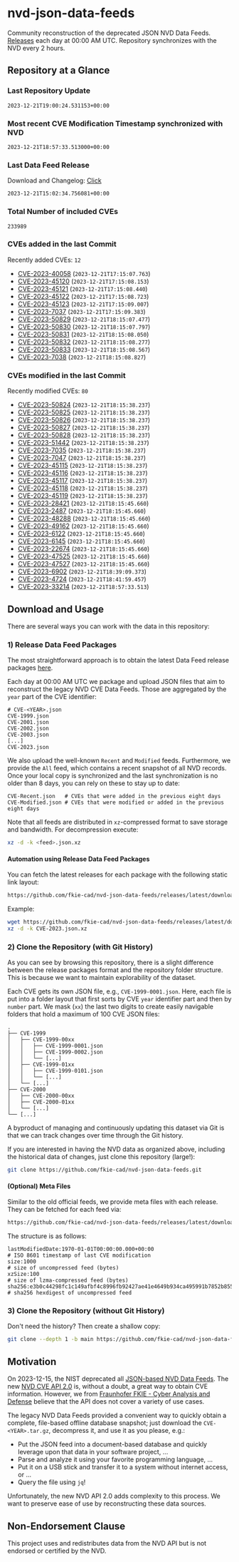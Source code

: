 # nvd-json-data-feeds

Community reconstruction of the deprecated JSON NVD Data Feeds. 
[Releases](https://github.com/fkie-cad/nvd-json-data-feeds/releases/latest) each day at 00:00 AM UTC.
Repository synchronizes with the NVD every 2 hours.

## Repository at a Glance

### Last Repository Update

```plain
2023-12-21T19:00:24.531153+00:00
```

### Most recent CVE Modification Timestamp synchronized with NVD

```plain
2023-12-21T18:57:33.513000+00:00
```

### Last Data Feed Release

Download and Changelog: [Click](https://github.com/fkie-cad/nvd-json-data-feeds/releases/latest)

```plain
2023-12-21T15:02:34.756081+00:00
```

### Total Number of included CVEs

```plain
233989
```

### CVEs added in the last Commit

Recently added CVEs: `12`

* [CVE-2023-40058](CVE-2023/CVE-2023-400xx/CVE-2023-40058.json) (`2023-12-21T17:15:07.763`)
* [CVE-2023-45120](CVE-2023/CVE-2023-451xx/CVE-2023-45120.json) (`2023-12-21T17:15:08.153`)
* [CVE-2023-45121](CVE-2023/CVE-2023-451xx/CVE-2023-45121.json) (`2023-12-21T17:15:08.440`)
* [CVE-2023-45122](CVE-2023/CVE-2023-451xx/CVE-2023-45122.json) (`2023-12-21T17:15:08.723`)
* [CVE-2023-45123](CVE-2023/CVE-2023-451xx/CVE-2023-45123.json) (`2023-12-21T17:15:09.007`)
* [CVE-2023-7037](CVE-2023/CVE-2023-70xx/CVE-2023-7037.json) (`2023-12-21T17:15:09.383`)
* [CVE-2023-50829](CVE-2023/CVE-2023-508xx/CVE-2023-50829.json) (`2023-12-21T18:15:07.477`)
* [CVE-2023-50830](CVE-2023/CVE-2023-508xx/CVE-2023-50830.json) (`2023-12-21T18:15:07.797`)
* [CVE-2023-50831](CVE-2023/CVE-2023-508xx/CVE-2023-50831.json) (`2023-12-21T18:15:08.050`)
* [CVE-2023-50832](CVE-2023/CVE-2023-508xx/CVE-2023-50832.json) (`2023-12-21T18:15:08.277`)
* [CVE-2023-50833](CVE-2023/CVE-2023-508xx/CVE-2023-50833.json) (`2023-12-21T18:15:08.567`)
* [CVE-2023-7038](CVE-2023/CVE-2023-70xx/CVE-2023-7038.json) (`2023-12-21T18:15:08.827`)


### CVEs modified in the last Commit

Recently modified CVEs: `80`

* [CVE-2023-50824](CVE-2023/CVE-2023-508xx/CVE-2023-50824.json) (`2023-12-21T18:15:38.237`)
* [CVE-2023-50825](CVE-2023/CVE-2023-508xx/CVE-2023-50825.json) (`2023-12-21T18:15:38.237`)
* [CVE-2023-50826](CVE-2023/CVE-2023-508xx/CVE-2023-50826.json) (`2023-12-21T18:15:38.237`)
* [CVE-2023-50827](CVE-2023/CVE-2023-508xx/CVE-2023-50827.json) (`2023-12-21T18:15:38.237`)
* [CVE-2023-50828](CVE-2023/CVE-2023-508xx/CVE-2023-50828.json) (`2023-12-21T18:15:38.237`)
* [CVE-2023-51442](CVE-2023/CVE-2023-514xx/CVE-2023-51442.json) (`2023-12-21T18:15:38.237`)
* [CVE-2023-7035](CVE-2023/CVE-2023-70xx/CVE-2023-7035.json) (`2023-12-21T18:15:38.237`)
* [CVE-2023-7047](CVE-2023/CVE-2023-70xx/CVE-2023-7047.json) (`2023-12-21T18:15:38.237`)
* [CVE-2023-45115](CVE-2023/CVE-2023-451xx/CVE-2023-45115.json) (`2023-12-21T18:15:38.237`)
* [CVE-2023-45116](CVE-2023/CVE-2023-451xx/CVE-2023-45116.json) (`2023-12-21T18:15:38.237`)
* [CVE-2023-45117](CVE-2023/CVE-2023-451xx/CVE-2023-45117.json) (`2023-12-21T18:15:38.237`)
* [CVE-2023-45118](CVE-2023/CVE-2023-451xx/CVE-2023-45118.json) (`2023-12-21T18:15:38.237`)
* [CVE-2023-45119](CVE-2023/CVE-2023-451xx/CVE-2023-45119.json) (`2023-12-21T18:15:38.237`)
* [CVE-2023-28421](CVE-2023/CVE-2023-284xx/CVE-2023-28421.json) (`2023-12-21T18:15:45.660`)
* [CVE-2023-2487](CVE-2023/CVE-2023-24xx/CVE-2023-2487.json) (`2023-12-21T18:15:45.660`)
* [CVE-2023-48288](CVE-2023/CVE-2023-482xx/CVE-2023-48288.json) (`2023-12-21T18:15:45.660`)
* [CVE-2023-49162](CVE-2023/CVE-2023-491xx/CVE-2023-49162.json) (`2023-12-21T18:15:45.660`)
* [CVE-2023-6122](CVE-2023/CVE-2023-61xx/CVE-2023-6122.json) (`2023-12-21T18:15:45.660`)
* [CVE-2023-6145](CVE-2023/CVE-2023-61xx/CVE-2023-6145.json) (`2023-12-21T18:15:45.660`)
* [CVE-2023-22674](CVE-2023/CVE-2023-226xx/CVE-2023-22674.json) (`2023-12-21T18:15:45.660`)
* [CVE-2023-47525](CVE-2023/CVE-2023-475xx/CVE-2023-47525.json) (`2023-12-21T18:15:45.660`)
* [CVE-2023-47527](CVE-2023/CVE-2023-475xx/CVE-2023-47527.json) (`2023-12-21T18:15:45.660`)
* [CVE-2023-6902](CVE-2023/CVE-2023-69xx/CVE-2023-6902.json) (`2023-12-21T18:39:09.373`)
* [CVE-2023-4724](CVE-2023/CVE-2023-47xx/CVE-2023-4724.json) (`2023-12-21T18:41:59.457`)
* [CVE-2023-33214](CVE-2023/CVE-2023-332xx/CVE-2023-33214.json) (`2023-12-21T18:57:33.513`)


## Download and Usage

There are several ways you can work with the data in this repository:

### 1) Release Data Feed Packages

The most straightforward approach is to obtain the latest Data Feed release packages [here](https://github.com/fkie-cad/nvd-json-data-feeds/releases/latest).

Each day at 00:00 AM UTC we package and upload JSON files that aim to reconstruct the legacy NVD CVE Data Feeds.
Those are aggregated by the `year` part of the CVE identifier:

```
# CVE-<YEAR>.json
CVE-1999.json
CVE-2001.json
CVE-2002.json
CVE-2003.json
[...]
CVE-2023.json
```

We also upload the well-known `Recent` and `Modified` feeds.
Furthermore, we provide the `All` feed, which contains a recent snapshot of all NVD records.
Once your local copy is synchronized and the last synchronization is no older than 8 days, you can rely on these to stay up to date:

```plain
CVE-Recent.json   # CVEs that were added in the previous eight days
CVE-Modified.json # CVEs that were modified or added in the previous eight days
```

Note that all feeds are distributed in `xz`-compressed format to save storage and bandwidth.
For decompression execute:

```sh
xz -d -k <feed>.json.xz
```


#### Automation using Release Data Feed Packages

You can fetch the latest releases for each package with the following static link layout:

```sh
https://github.com/fkie-cad/nvd-json-data-feeds/releases/latest/download/CVE-<YEAR>.json.xz
```

Example:

```sh
wget https://github.com/fkie-cad/nvd-json-data-feeds/releases/latest/download/CVE-2023.json.xz
xz -d -k CVE-2023.json.xz
```



### 2) Clone the Repository (with Git History)

As you can see by browsing this repository, there is a slight difference between the release packages format and the repository folder structure.
This is because we want to maintain explorability of the dataset.

Each CVE gets its own JSON file, e.g., `CVE-1999-0001.json`.
Here, each file is put into a folder layout that first sorts by CVE `year` identifier part and then by `number` part.
We mask (`xx`) the last two digits to create easily navigable folders that hold a maximum of 100 CVE JSON files:

```plain
.
├── CVE-1999
│   ├── CVE-1999-00xx
│   │   ├── CVE-1999-0001.json
│   │   ├── CVE-1999-0002.json
│   │   └── [...]
│   ├── CVE-1999-01xx
│   │   ├── CVE-1999-0101.json
│   │   └── [...]
│   └── [...]
├── CVE-2000
│   ├── CVE-2000-00xx
│   ├── CVE-2000-01xx
│   └── [...]
└── [...]
```

A byproduct of managing and continuously updating this dataset via Git is that we can track changes over time through the Git history.

If you are interested in having the NVD data as organized above, including the historical data of changes, just clone this repository (large!):

```sh
git clone https://github.com/fkie-cad/nvd-json-data-feeds.git
```

#### (Optional) Meta Files

Similar to the old official feeds, we provide meta files with each release. They can be fetched for each feed via:

```sh
https://github.com/fkie-cad/nvd-json-data-feeds/releases/latest/download/CVE-<YEAR>.meta
```

The structure is as follows:

```plain
lastModifiedDate:1970-01-01T00:00:00.000+00:00                          # ISO 8601 timestamp of last CVE modification
size:1000                                                               # size of uncompressed feed (bytes)
xzSize:100                                                              # size of lzma-compressed feed (bytes)
sha256:e3b0c44298fc1c149afbf4c8996fb92427ae41e4649b934ca495991b7852b855 # sha256 hexdigest of uncompressed feed
```


### 3) Clone the Repository (without Git History)

Don't need the history? Then create a shallow copy:

```sh
git clone --depth 1 -b main https://github.com/fkie-cad/nvd-json-data-feeds.git
```

## Motivation

On 2023-12-15, the NIST deprecated all [JSON-based NVD Data Feeds](https://nvd.nist.gov/vuln/data-feeds#divRetirementBanner-1).
The new [NVD CVE API 2.0](https://nvd.nist.gov/developers/vulnerabilities) is, without a doubt, a great way to obtain CVE information.
However, we from [Fraunhofer FKIE - Cyber Analysis and Defense](https://www.fkie.fraunhofer.de/en/departments/cad.html) believe that the API does not cover a variety of use cases.

The legacy NVD Data Feeds provided a convenient way to quickly obtain a complete, file-based offline database snapshot; just download the `CVE-<YEAR>.tar.gz`, decompress it, and use it as you please, e.g.:

* Put the JSON feed into a document-based database and quickly leverage upon that data in your software project, ...
* Parse and analyze it using your favorite programming language, ...
* Put it on a USB stick and transfer it to a system without internet access, or ...
* Query the file using `jq`!

Unfortunately, the new NVD API 2.0 adds complexity to this process.
We want to preserve ease of use by reconstructing these data sources.

## Non-Endorsement Clause

This project uses and redistributes data from the NVD API but is not endorsed or certified by the NVD.